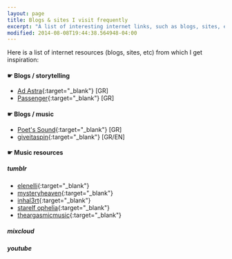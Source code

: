 ```yaml
---
layout: page
title: Blogs & sites I visit frequently
excerpt: "A list of interesting internet links, such as blogs, sites, etc that I visit frequently"
modified: 2014-08-08T19:44:38.564948-04:00
---
```


Here is a list of internet resources (blogs, sites, etc) from which I get inspiration:

#### &#x261B; Blogs / storytelling
* [Ad Astra](http://aylwens.blogspot.gr/){:target="_blank"}  [GR]
* [Passenger](http://www.aggelosspyrou.net/){:target="_blank"}  [GR]

#### &#x261B; Blogs / music
* [Poet's Sound](http://poetssound.blogspot.com/){:target="_blank"}  [GR]
* [giveitaspin](http://www.giveitaspin.gr/){:target="_blank"}  [GR/EN]

#### &#x261B; Music resources
##### tumblr

* [elenelli](http://elenelli.tumblr.com/){:target="_blank"}
* [mysteryheaven](http://mysteryheaven.tumblr.com/){:target="_blank"} 
* [inhal3rt](http://inhal3rt.tumblr.com/){:target="_blank"}
* [starelf ophelia](http://elenib.tumblr.com/){:target="_blank"}
* [theargasmicmusic](http://theargasmicmusic.tumblr.com/){:target="_blank"}

##### mixcloud

##### youtube


